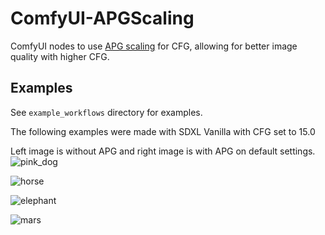 # ComfyUI-APGScaling
ComfyUI nodes to use [APG scaling](https://huggingface.co/papers/2410.02416) for CFG, allowing for better image quality with higher CFG.

## Examples
See `example_workflows` directory for examples.

The following examples were made with SDXL Vanilla with CFG set to 15.0

Left image is without APG and right image is with APG on default settings.
![pink_dog](https://github.com/user-attachments/assets/74365044-4f59-437e-b1fc-85fc2765eb27)

![horse](https://github.com/user-attachments/assets/836980e3-c863-4b2f-9286-49c9430e974b)

![elephant](https://github.com/user-attachments/assets/b2f21b95-4a52-4ffc-b6e9-5e426bbb691c)

![mars](https://github.com/user-attachments/assets/5204ee04-6160-4cca-8de0-2a89c744b8ce)
